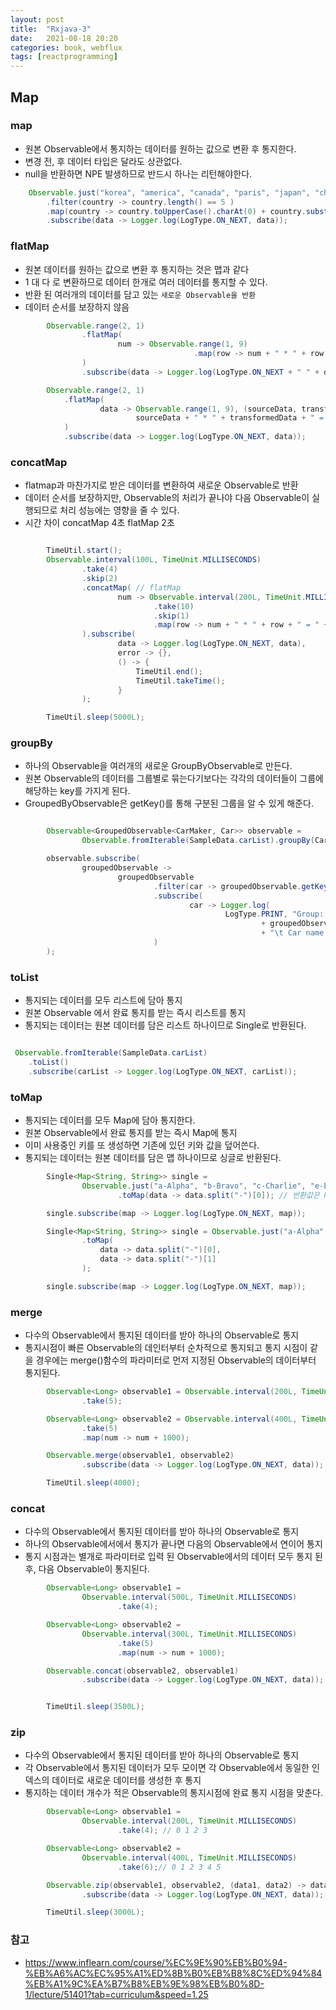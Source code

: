 ```yaml
---
layout: post
title:  "Rxjava-3"
date:   2021-08-18 20:20
categories: book, webflux
tags: [reactprogramming]
---
```



## Map

### map
- 원본 Observable에서 통지하는 데이터를 원하는 값으로 변환 후 통지한다.
- 변경 전, 후 데이터 타입은 달라도 상관없다.
- null을 반환하면 NPE 발생하므로 반드시 하나는 리턴해야한다.

```java
    Observable.just("korea", "america", "canada", "paris", "japan", "china")
        .filter(country -> country.length() == 5 )
        .map(country -> country.toUpperCase().charAt(0) + country.substring(1))
        .subscribe(data -> Logger.log(LogType.ON_NEXT, data));
```

### flatMap
- 원본 데이터를 원하는 값으로 변환 후 통지하는 것은 맵과 같다
- 1 대 다 로 변환하므로 데이터 한개로 여러 데이터를 통지할 수 있다.
- 반환 된 여러개의 데이터를 담고 있는 `새로운 Observable을 반환`
- 데이터 순서를 보장하지 않음

```java
        Observable.range(2, 1)
                .flatMap(
                        num -> Observable.range(1, 9)
                                         .map(row -> num + " * " + row + " = " + num * row)
                )
                .subscribe(data -> Logger.log(LogType.ON_NEXT + " " + data.getClass(), data));

        Observable.range(2, 1)
            .flatMap(
                    data -> Observable.range(1, 9), (sourceData, transformedData) ->
                            sourceData + " * " + transformedData + " = " + sourceData * transformedData
            )
            .subscribe(data -> Logger.log(LogType.ON_NEXT, data));

```

### concatMap
- flatmap과 마찬가지로 받은 데이터를 변환하여 새로운 Observable로 반환
- 데이터 순서를 보장하지만, Observable의 처리가 끝나야 다음 Observable이 실행되므로 처리 성능에는 영향을 줄 수 있다.
- 시간 차이 concatMap 4초 flatMap 2초

```java

        TimeUtil.start();
        Observable.interval(100L, TimeUnit.MILLISECONDS)
                .take(4)
                .skip(2)
                .concatMap( // flatMap
                        num -> Observable.interval(200L, TimeUnit.MILLISECONDS)
                                .take(10)
                                .skip(1)
                                .map(row -> num + " * " + row + " = " + num * row)
                ).subscribe(
                        data -> Logger.log(LogType.ON_NEXT, data),
                        error -> {},
                        () -> {
                            TimeUtil.end();
                            TimeUtil.takeTime();
                        }
                );

        TimeUtil.sleep(5000L);

```

### groupBy
- 하나의 Observable을 여러개의 새로운 GroupByObservable로 만든다.
- 원본 Observable의 데이터를 그룹별로 묶는다기보다는 각각의 데이터들이 그룹에 해당하는 key를 가지게 된다.
- GroupedByObservable은 getKey()를 통해 구분된 그룹을 알 수 있게 해준다.

```java

        Observable<GroupedObservable<CarMaker, Car>> observable =
                Observable.fromIterable(SampleData.carList).groupBy(Car::getCarMaker);

        observable.subscribe(
                groupedObservable ->
                        groupedObservable
                                .filter(car -> groupedObservable.getKey().equals(CarMaker.CHEVROLET))
                                .subscribe(
                                        car -> Logger.log(
                                                LogType.PRINT, "Group: "
                                                        + groupedObservable.getKey()
                                                        + "\t Car name: " + car.getCarName())
                                )
        );
```

### toList
- 통지되는 데이터를 모두 리스트에 담아 통지
- 원본 Observable 에서 완료 통지를 받는 즉시 리스트를 통지
- 통지되는 데이터는 원본 데이터를 담은 리스트 하나이므로 Single로 반환된다.

```java

 Observable.fromIterable(SampleData.carList)
    .toList()
    .subscribe(carList -> Logger.log(LogType.ON_NEXT, carList));
```

### toMap
- 통지되는 데이터를 모두 Map에 담아 통지한다.
- 원본 Observable에서 완료 통지를 받는 즉시 Map에 통지
- 이미 사용중인 키를 또 생성하면 기존에 있던 키와 값을 덮어쓴다.
- 통지되는 데이터는 원본 데이터를 담은 맵 하나이므로 싱글로 반환된다.

```java
        Single<Map<String, String>> single =
                Observable.just("a-Alpha", "b-Bravo", "c-Charlie", "e-Echo")
                        .toMap(data -> data.split("-")[0]); // 반환값은 Map의 key가 된다.

        single.subscribe(map -> Logger.log(LogType.ON_NEXT, map));

        Single<Map<String, String>> single = Observable.just("a-Alpha", "b-Bravo", "c-Charlie", "e-Echo")
                .toMap(
                    data -> data.split("-")[0],
                    data -> data.split("-")[1]
                );

        single.subscribe(map -> Logger.log(LogType.ON_NEXT, map));
```

### merge
- 다수의 Observable에서 통지된 데이터를 받아 하나의 Observable로 통지
- 통지시점이 빠른 Observable의 데인터부터 순차적으로 통지되고 통지 시점이 같을 경우에는 merge()함수의 파라미터로 먼저 지정된 Observable의 데이터부터 통지된다.

```java
        Observable<Long> observable1 = Observable.interval(200L, TimeUnit.MILLISECONDS)
                .take(5);

        Observable<Long> observable2 = Observable.interval(400L, TimeUnit.MILLISECONDS)
                .take(5)
                .map(num -> num + 1000);

        Observable.merge(observable1, observable2)
                .subscribe(data -> Logger.log(LogType.ON_NEXT, data));

        TimeUtil.sleep(4000);
```

### concat
- 다수의 Observable에서 통지된 데이터를 받아 하나의 Observable로 통지
- 하나의 Observable에서에서 통지가 끝나면 다음의 Observable에서 연이어 통지
- 통지 시점과는 별개로 파라미터로 입력 된 Observable에서의 데이터 모두 통지 된 후, 다음 Observable이 통지된다.

```java
        Observable<Long> observable1 =
                Observable.interval(500L, TimeUnit.MILLISECONDS)
                        .take(4);

        Observable<Long> observable2 =
                Observable.interval(300L, TimeUnit.MILLISECONDS)
                        .take(5)
                        .map(num -> num + 1000);

        Observable.concat(observable2, observable1)
                .subscribe(data -> Logger.log(LogType.ON_NEXT, data));


        TimeUtil.sleep(3500L);
```

### zip
- 다수의 Observable에서 통지된 데이터를 받아 하나의 Observable로 통지
- 각 Observable에서 통지된 데이터가 모두 모이면 각 Observable에서 동일한 인덱스의 데이터로 새로운 데이터를 생성한 후 통지
- 통지하는 데이터 개수가 적은 Observable의 통지시점에 완료 통지 시점을 맞춘다.

```java
        Observable<Long> observable1 =
                Observable.interval(200L, TimeUnit.MILLISECONDS)
                        .take(4); // 0 1 2 3

        Observable<Long> observable2 =
                Observable.interval(400L, TimeUnit.MILLISECONDS)
                        .take(6);// 0 1 2 3 4 5 

        Observable.zip(observable1, observable2, (data1, data2) -> data1 + data2)
                .subscribe(data -> Logger.log(LogType.ON_NEXT, data));

        TimeUtil.sleep(3000L);
```


### 참고 
* <https://www.inflearn.com/course/%EC%9E%90%EB%B0%94-%EB%A6%AC%EC%95%A1%ED%8B%B0%EB%B8%8C%ED%94%84%EB%A1%9C%EA%B7%B8%EB%9E%98%EB%B0%8D-1/lecture/51401?tab=curriculum&speed=1.25>



